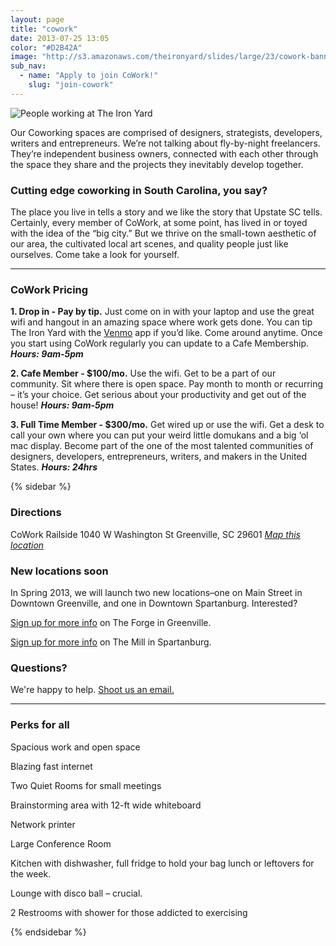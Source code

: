 ```yaml
---
layout: page
title: "cowork"
date: 2013-07-25 13:05
color: "#D2B42A"
image: "http://s3.amazonaws.com/theironyard/slides/large/23/cowork-banner.jpg?1356719551"
sub_nav:
  - name: "Apply to join CoWork!"
    slug: "join-cowork"
---
```


![People working at The Iron Yard](https://theironyard.s3.amazonaws.com/uploads/image_asset/storage/225/cowork-greenville-railside-600.jpg)

Our Coworking spaces are comprised of designers, strategists, developers, writers and entrepreneurs. We’re not talking about fly-by-night freelancers. They’re independent business owners, connected with each other through the space they share and the projects they inevitably develop together.

### Cutting edge coworking in South Carolina, you say?

The place you live in tells a story and we like the story that Upstate SC tells. Certainly, every member of CoWork, at some point, has lived in or toyed with the idea of the “big city.” But we thrive on the small-town aesthetic of our area, the cultivated local art scenes, and quality people just like ourselves. Come take a look for yourself.

* * *

### CoWork Pricing

**1. Drop in - Pay by tip.**
Just come on in with your laptop and use the great wifi and hangout in an amazing space where work gets done. You can tip The Iron Yard with the [Venmo](http://venmo.com/) app if you’d like. Come around anytime. Once you start using CoWork regularly you can update to a Cafe Membership. _**Hours: 9am-5pm**_

**2. Cafe Member - $100/mo.**
Use the wifi. Get to be a part of our community. Sit where there is open space. Pay month to month or recurring – it’s your choice. Get serious about your productivity and get out of the house! _**Hours: 9am-5pm**_

**3. Full Time Member - $300/mo.**
Get wired up or use the wifi. Get a desk to call your own where you can put your weird little domukans and a big ‘ol mac display. Become part of the one of the most talented communities of designers, developers, entrepreneurs, writers, and makers in the United States. _**Hours: 24hrs**_

{% sidebar %}

### Directions

CoWork Railside
1040 W Washington St
Greenville, SC 29601
[_Map this location_](http://ironyard.co/UYPW8f)

### New locations soon

In Spring 2013, we will launch two new locations–one on Main Street in Downtown Greenville, and one in Downtown Spartanburg. Interested?

[Sign up for more info](http://eepurl.com/tCh99) on The Forge in Greenville.

[Sign up for more info](http://eepurl.com/tCiC9) on The Mill in Spartanburg.

### Questions?

We're happy to help. [Shoot us an email.](mailto:cowork@theironyard.com?subject=I)

* * *

### Perks for all

Spacious work and open space

Blazing fast internet

Two Quiet Rooms for small meetings

Brainstorming area with 12-ft wide whiteboard

Network printer

Large Conference Room

Kitchen with dishwasher, full fridge to hold your bag lunch or leftovers for the week.

Lounge with disco ball – crucial.

2 Restrooms with shower for those addicted to exercising

{% endsidebar %}